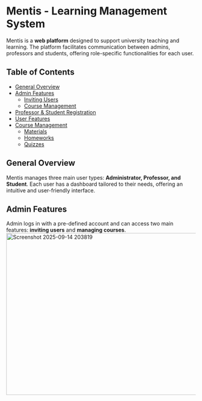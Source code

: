 # Mentis - Learning Management System

 Mentis is a **web platform** designed to support university teaching and learning. The platform facilitates communication between admins, professors and students, offering role-specific functionalities for each user.

## Table of Contents
 - [General Overview](#general-overview)
 - [Admin Features](#admin-features)
   - [Inviting Users](#inviting-users)
   - [Course Management](#course-management)
- [Professor & Student Registration](#professor--student-registration)
- [User Features](#user-features)
- [Course Management](#course-management-1)
  - [Materials](#materials)
  - [Homeworks](#homeworks)
  - [Quizzes](#quizzes)


## General Overview
Mentis manages three main user types: **Administrator, Professor, and Student**. Each user has a dashboard tailored to their needs, offering an intuitive and user-friendly interface.

## Admin Features
Admin logs in with a pre-defined account and can access two main features: **inviting users** and **managing courses**.
<img width="1348" height="431" alt="Screenshot 2025-09-14 203819" src="https://github.com/user-attachments/assets/d2daf4b3-a099-4d9b-ae64-d3d697a2637d" />



